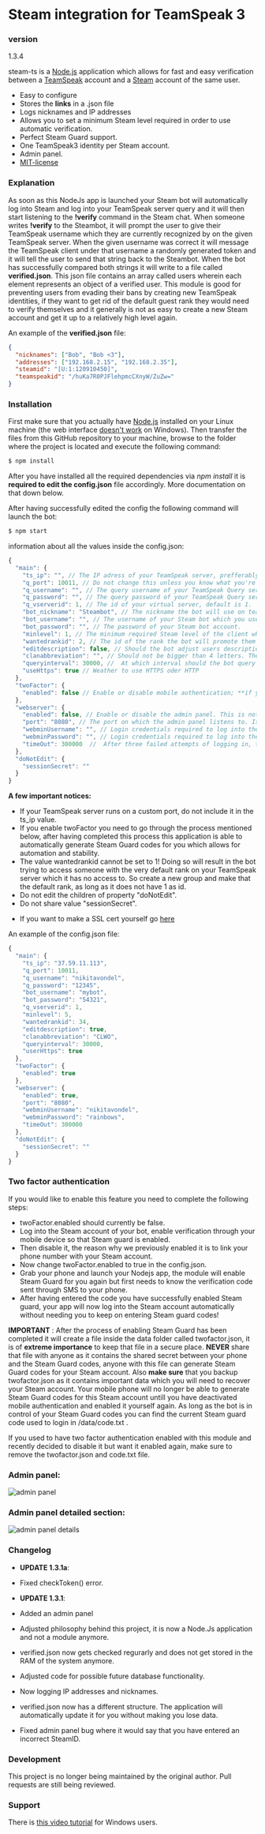# Steam integration for TeamSpeak 3


### version
1.3.4

steam-ts is a [Node.js] application which allows for fast and easy verification between a [TeamSpeak] account and a [Steam] account of the same user.

  - Easy to configure
  - Stores the **links** in a .json file
  - Logs nicknames and IP addresses
  - Allows you to set a minimum Steam level required in order to use automatic verification.
  - Perfect Steam Guard support.
  - One TeamSpeak3 identity per Steam account.
  - Admin panel.
  - [MIT-license]

### Explanation

As soon as this NodeJs app is launched your Steam bot will automatically log into Steam and log into your TeamSpeak server query and it will then start listening to the **!verify** command in the Steam chat.
When someone writes **!verify** to the Steambot, it will prompt the user to give their TeamSpeak username which they are currently recognized by on the given TeamSpeak server.
When the given username was correct it will message the TeamSpeak client under that username a randomly generated token and it will tell the user to send that string back to the Steambot. When the bot has successfully compared both strings it will write to a file called **verified.json**.
This json file contains an array called users wherein each element represents an object of a verified user. This module is good for preventing users from evading their bans by creating new TeamSpeak identities, if they want to get rid of the default guest rank they would need to verify themselves and it generally is not as easy to create a new Steam account and get it up to a relatively high level again.

An example of the **verified.json** file:
```json
{
  "nicknames": ["Bob", "Bob <3"],
  "addresses": ["192.168.2.15", "192.168.2.35"],
  "steamid": "[U:1:120910450]",
  "teamspeakid": "/huKa7R0PJFlehpmcCXnyW/ZuZw="
}
```

### Installation

First make sure that you actually have [Node.js] installed on your Linux machine (the web interface [doesn't work] on Windows).
Then transfer the files from this GitHub repository to your machine, browse to the folder where the project is located and execute the following command:
```sh
$ npm install
```

After you have installed all the required dependencies via *npm install* it is **required to edit the config.json** file accordingly. More documentation on that down below.

After having successfully edited the config the following command will launch the bot:
```sh
$ npm start
```

information about all the values inside the config.json:

```javascript
{
  "main": {
    "ts_ip": "", // The IP adress of your TeamSpeak server, prefferably not a domain name and cannot contain a port. (Custom ports are not indicated.)
    "q_port": 10011, // Do not change this unless you know what you're doing. This is your TeamSpeak Query port and not your 'normal' TeamSpeak port.
    "q_username": "", // The query username of your TeamSpeak Query server. (As admin: tools>ServerQuery Login)
    "q_password": "", // The query password of your TeamSpeak Query server.
    "q_vserverid": 1, // The id of your virtual server, default is 1.
    "bot_nickname": "Steambot", // The nickname the bot will use on teamspeak.
    "bot_username": "", // The username of your Steam bot which you use to log in.
    "bot_password": "", // The password of your Steam bot account.
    "minlevel": 1, // The minimum required Steam level of the client who wants to utilize the verification system. Shouldn't be 0.
    "wantedrankid": 2, // The id of the rank the bot will promote them to once they are verified, cannot be value 1. (verified rank)
    "editdescription": false, // Should the bot adjust users descriptions as well so that it will display their steamid64 there?
    "clanabbreviation": "", // Should not be bigger than 4 letters. The abbreviation of your clan name if you have one.
    "queryinterval": 30000, //  At which interval should the bot query the server for client information. In ms.
    "useHttps": true // Weather to use HTTPS oder HTTP
  },
  "twoFactor": {
    "enabled": false // Enable or disable mobile authentication; **if you want to let this module support the two factor authentication you need to go through a small process described below!**
  },
  "webserver": {
    "enabled": false, // Enable or disable the admin panel. This is not a production server and should be used with care. nginx could be used as reverse proxy if interested in security.
    "port": "8080", // The port on which the admin panel listens to. Is a string.
    "webminUsername": "", // Login credentials required to log into the admin panel.
    "webminPassword": "", // Login credentials required to log into the admin panel. Please do use a password which you do not use for anything else as the admin panel traffic does not get encrypted.
    "timeOut": 300000  //  After three failed attempts of logging in, this decides how long a user on that ip address would have to wait in ms before they'd be able to make new login requests again.
  },
  "doNotEdit": {
    "sessionSecret": ""
  }
}
```

**A few important notices:**
  - If your TeamSpeak server runs on a custom port, do not include it in the ts_ip value.
  - If you enable twoFactor you need to go through the process mentioned below, after having completed this process this application is able to automatically generate Steam Guard codes for you which allows for automation and stability.
  - The value wantedrankid cannot be set to 1! Doing so will result in the bot trying to access someone with the very default rank on your TeamSpeak server which it has no access to. So create a new group and make that the default rank, as long as it does not have 1 as id.
  - Do not edit the children of property "doNotEdit".
  - Do not share value "sessionSecret".
  * If you want to make a SSL cert yourself go [here](https://www.akadia.com/services/ssh_test_certificate.html)

An example of the config.json file:

```javascript
{
  "main": {
    "ts_ip": "37.59.11.113",
    "q_port": 10011,
    "q_username": "nikitavondel",
    "q_password": "12345",
    "bot_username": "mybot",
    "bot_password": "54321",
    "q_vserverid": 1,
    "minlevel": 5,
    "wantedrankid": 34,
    "editdescription": true,
    "clanabbreviation": "CLWO",
    "queryinterval": 30000,
    "userHttps": true
  },
  "twoFactor": {
    "enabled": true
  },
  "webserver": {
    "enabled": true,
    "port": "8080",
    "webminUsername": "nikitavondel",
    "webminPassword": "rainbows",
    "timeOut": 300000
  },
  "doNotEdit": {
    "sessionSecret": ""
  }
}
```

### Two factor authentication

If you would like to enable this feature you need to complete the following steps:
- twoFactor.enabled should currently be false.
- Log into the Steam account of your bot, enable verification through your mobile device so that Steam guard is enabled.
- Then disable it, the reason why we previously enabled it is to link your phone number with your Steam account.
- Now change twoFactor.enabled to true in the config.json.
- Grab your phone and launch your Nodejs app, the module will enable Steam Guard for you again but first needs to know the verification code sent through SMS to your phone.
- After having entered the code you have successfully enabled Steam guard, your app will now log into the Steam account automatically without needing you to keep on entering Steam guard codes!

**IMPORTANT** : After the process of enabling Steam Guard has been completed it will create a file inside the data folder called twofactor.json, it is of **extreme importance** to keep that file in a secure place.
**NEVER** share that file with anyone as it contains the shared secret between your phone and the Steam Guard codes, anyone with this file can generate Steam Guard codes for your Steam account.
Also **make sure** that you backup twofactor.json as it contains important data which you will need to recover your Steam account.
Your mobile phone will no longer be able to generate Steam Guard codes for this Steam account untill you have deactivated mobile authentication and enabled it yourself again. As long as the bot
is in control of your Steam Guard codes you can find the current Steam guard code used to login in /data/code.txt .

If you used to have two factor authentication enabled with this module and recently decided to disable it but want it enabled again, make sure to remove the twofactor.json and code.txt file.


### Admin panel:
![admin panel](http://i.imgur.com/Y6hDcK1.png)

### Admin panel detailed section:
![admin panel details](http://i.imgur.com/DC0PN54.png)

### Changelog
- **UPDATE 1.3.1a**:
- Fixed checkToken() error.

- **UPDATE 1.3.1**:
- Added an admin panel
- Adjusted philosophy behind this project, it is now a Node.Js application and not a module anymore.
- verified.json now gets checked regurarly and does not get stored in the RAM of the system anymore.
- Adjusted code for possible future database functionality.
- Now logging IP addresses and nicknames.
- verified.json now has a different structure. The application will automatically update it for you without making you lose data.
- Fixed admin panel bug where it would say that you have entered an incorrect SteamID.

### Development

This project is no longer being maintained by the original author. Pull requests are still being reviewed.


### Support

There is [this video tutorial] for Windows users.


[issues page]: <https://github.com/nikitavondel/steam-ts/issues>
[Node.js]: <https://nodejs.org>
[doesn't work]: <https://github.com/nikitavondel/steam-ts/issues/20>
[npm]: <https://www.npmjs.com/>
[TeamSpeak]: <https://teamspeak.com/>
[Steam]: <https://steamcommunity.com/>
[MIT-license]: <https://opensource.org/licenses/MIT>
[extended-default]: <http://addons.teamspeak.com/directory/skins/stylesheets/Extended-Client-Info.html>
[gameDig's page]: <https://github.com/sonicsnes/node-gamedig#supported>
[this video tutorial]: <https://www.youtube.com/watch?v=ZSZBIK2EWnM>
